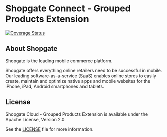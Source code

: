 # Shopgate Connect - Grouped Products Extension

[![Coverage Status](https://coveralls.io/repos/github/shopgate/ext-grouped-products/badge.svg?branch=master)](https://coveralls.io/github/shopgate/ext-grouped-products?branch=master)

## About Shopgate

Shopgate is the leading mobile commerce platform.

Shopgate offers everything online retailers need to be successful in mobile. Our leading
software-as-a-service (SaaS) enables online stores to easily create, maintain and optimize native
apps and mobile websites for the iPhone, iPad, Android smartphones and tablets.


## License

Shopgate Cloud - Grouped Products Extension is available under the Apache License, Version 2.0.

See the [LICENSE](./LICENSE.md) file for more information.

